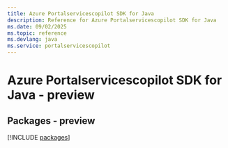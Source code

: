```yaml
---
title: Azure Portalservicescopilot SDK for Java
description: Reference for Azure Portalservicescopilot SDK for Java
ms.date: 09/02/2025
ms.topic: reference
ms.devlang: java
ms.service: portalservicescopilot
---
```

# Azure Portalservicescopilot SDK for Java - preview
## Packages - preview
[!INCLUDE [packages](portalservicescopilot-index.md)]